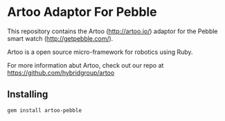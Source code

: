 # Artoo Adaptor For Pebble

This repository contains the Artoo (http://artoo.io/) adaptor for the Pebble smart watch (http://getpebble.com/).

Artoo is a open source micro-framework for robotics using Ruby.

For more information abut Artoo, check out our repo at https://github.com/hybridgroup/artoo

## Installing

```
gem install artoo-pebble
```
